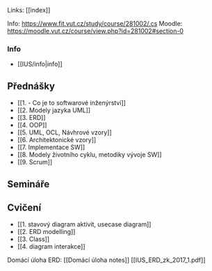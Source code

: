 Links: [[index]]

Info: https://www.fit.vut.cz/study/course/281002/.cs
Moodle: https://moodle.vut.cz/course/view.php?id=281002#section-0

### Info
- [[IUS/info|info]]

## Přednášky
- [[1.  - Co je to softwarové inženýrství]]
- [[2.  Modely jazyka UML]]
- [[3. ERD]]
- [[4. OOP]]
- [[5. UML, OCL, Návhrové vzory]]
- [[6. Architektonické vzory]]
- [[7.  Implementace SW]]
- [[8. Modely životního cyklu, metodiky vývoje SW]]
- [[9. Scrum]]

## Semináře

## Cvičení
- [[1. stavový diagram aktivit, usecase diagram]]
- [[2. ERD modelling]]
- [[3. Class]]
- [[4. diagram interakce]]


Domácí úloha ERD:
[[Domácí úloha notes]]
[[IUS_ERD_zk_2017_1.pdf]]